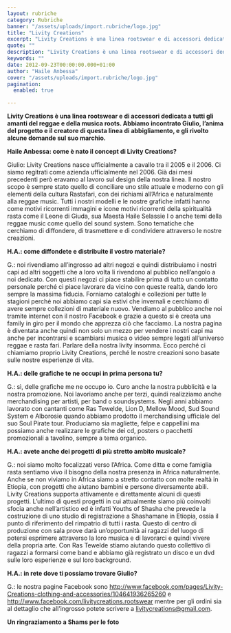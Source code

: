 ```yaml
---
layout: rubriche
category: Rubriche
banner: "/assets/uploads/import.rubriche/logo.jpg"
title: "Livity Creations"
excerpt: "Livity Creations è una linea rootswear e di accessori dedicata a tutti gli amanti del reggae e della musica roots. Abbiamo incontrato Giulio, l’anima del progetto e il creatore di questa linea di abbigliamento, e gli rivolto alcune domande sul suo marchio. Haile Anbessa: come è nato il concept di Livity Creations? Giulio: Livity Creations [&hellip"
quote: ""
description: "Livity Creations è una linea rootswear e di accessori dedicata a tutti gli amanti del reggae e della musica roots. Abbiamo incontrato Giulio, l’anima del progetto e il creatore di questa linea di abbigliamento, e gli rivolto alcune domande sul suo marchio. Haile Anbessa: come è nato il concept di Livity Creations? Giulio: Livity Creations [&hellip"
keywords: ""
date: 2012-09-23T00:00:00.000+01:00
author: "Haile Anbessa"
cover: "/assets/uploads/import.rubriche/logo.jpg"
pagination:
  enabled: true

---
```


**Livity Creations è una linea rootswear e di accessori dedicata a tutti gli amanti del reggae e della musica roots. Abbiamo incontrato Giulio, l’anima del progetto e il creatore di questa linea di abbigliamento, e gli rivolto alcune domande sul suo marchio.** 

**[](https://hotmc.com/livity-creations/logo/)** 

**[](https://hotmc.com/livity-creations/dsc%5F0251/)** 

**[](https://hotmc.com/livity-creations/dsc%5F0252/)** 

  
**[](https://hotmc.com/livity-creations/dsc%5F0255/)** 

**[](https://hotmc.com/livity-creations/dsc%5F0256/)** 

**[](https://hotmc.com/livity-creations/dsc%5F0257/)** 

  
**[](https://hotmc.com/livity-creations/julio/)** 

  
**Haile Anbessa: come è nato il concept di Livity Creations?**

Giulio: Livity Creations nasce ufficialmente a cavallo tra il 2005 e il 2006\. Ci siamo regitrati come azienda ufficialmente nel 2006\. Già dai mesi precedenti però eravamo al lavoro sul design della nostra linea. Il nostro scopo è sempre stato quello di conciliare uno stile attuale e moderno con gli elementi della cultura Rastafari, con dei richiami all’Africa e naturalmente alla reggae music. Tutti i nostri modelli e le nostre grafiche infatti hanno come motivi ricorrenti immagini e icone motivi ricorrenti della spiritualità rasta come il Leone di Giuda, sua Maestà Haile Selassie I o anche temi della reggae music come quello del sound system. Sono tematiche che cerchiamo di diffondere, di trasmettere e di condividere attraverso le nostre creazioni.

**H.A.: come diffondete e distribuite il vostro materiale?**

G.: noi rivendiamo all’ingrosso ad altri negozi e quindi distribuiamo i nostri capi ad altri soggetti che a loro volta li rivendono al pubblico nell’angolo a noi dedicato. Con questi negozi ci piace stabilire prima di tutto un contatto personale perché ci piace lavorare da vicino con queste realtà, dando loro sempre la massima fiducia. Forniamo cataloghi e collezioni per tutte le stagioni perché noi abbiamo capi sia estivi che invernali e cerchiamo di avere sempre collezioni di materiale nuovo. Vendiamo al pubblico anche noi tramite internet con il nostro Facebook e grazie a questo si è creata una family in giro per il mondo che apprezza ciò che facciamo. La nostra pagina è diventata anche quindi non solo un mezzo per vendere i nostri capi ma anche per incontrarsi e scambiarsi musica o video sempre legati all’universo reggae e rasta fari. Parlare della nostra livity insomma. Ecco perché ci chiamiamo proprio Livity Creations, perché le nostre creazioni sono basate sulle nostre esperienze di vita.

**H.A.: delle grafiche te ne occupi in prima persona tu?**

G.: sì, delle grafiche me ne occupo io. Curo anche la nostra pubblicità e la nostra promozione. Noi lavoriamo anche per terzi, quindi realizziamo anche merchandising per artisti, per band o soundsystems. Negli anni abbiamo lavorato con cantanti come Ras Tewelde, Lion D, Mellow Mood, Sud Sound System e Alborosie quando abbiamo prodotto il merchandising ufficiale del suo Soul Pirate tour. Produciamo sia magliette, felpe e cappellini ma possiamo anche realizzare le grafiche dei cd, posters o pacchetti promozionali a tavolino, sempre a tema organico.

**H.A.: avete anche dei progetti di più stretto ambito musicale?**

G.: noi siamo molto focalizzati verso l’Africa. Come ditta e come famiglia rasta sentiamo vivo il bisogno della nostra presenza in Africa naturalmente. Anche se non viviamo in Africa siamo a stretto contatto con molte realtà in Etiopia, con progetti che aiutano bambini e persone diversamente abili. Livity Creations supporta attivamente e direttamente alcuni di questi progetti. L’ultimo di questi progetti in cui attualmente siamo più coinvolti sfocia anche nell’artistico ed è infatti Youths of Shasha che prevede la costruzione di uno studio di registrazione a Shashamane in Etiopia, ossia il punto di riferimento del rimpatrio di tutti i rasta. Questo di centro di produzione con sala prove darà un’opportunità ai ragazzi del luogo di potersi esprimere attraverso la loro musica e di lavorarci e quindi vivere della propria arte. Con Ras Tewelde stiamo aiutando questo collettivo di ragazzi a formarsi come band e abbiamo già registrato un disco e un dvd sulle loro esperienze e sul loro background.

**H.A.: in rete dove ti possiamo trovare Giulio?**

G.: le nostra pagine Facebook sono http://www.facebook.com/pages/Livity-Creations-clothing-and-accessories/104641936265260 e http://www.facebook.com/livitycreations.rootswear mentre per gli ordini sia al dettaglio che all’ingrosso potete scrivere a livitycreations@gmail.com.

**Un ringraziamento a Shams per le foto** 